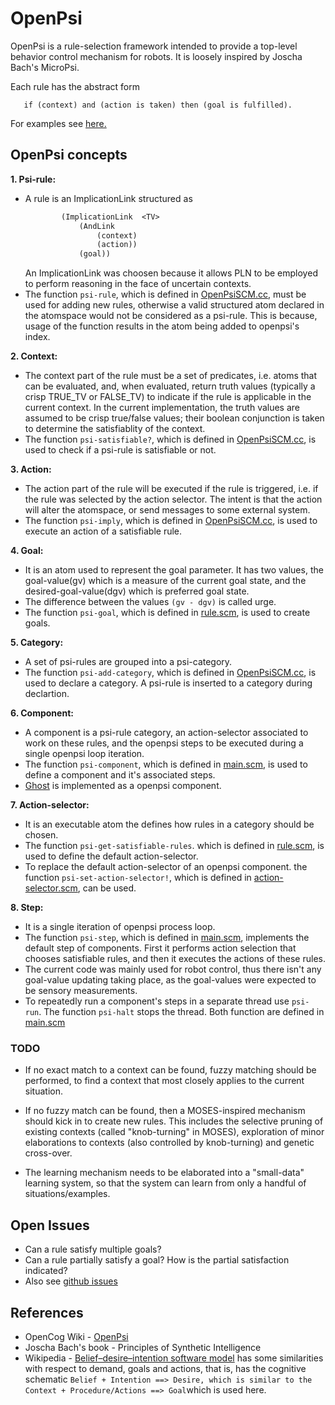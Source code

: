 # OpenPsi

OpenPsi is a rule-selection framework intended to provide a top-level
behavior control mechanism for robots. It is loosely inspired by
Joscha Bach's MicroPsi.

Each rule has the abstract form
```
   if (context) and (action is taken) then (goal is fulfilled).
```

For examples see [here.](../../examples/openpsi/)

## OpenPsi concepts

**1. Psi-rule:**
  * A rule is an ImplicationLink structured as
    ```scheme
            (ImplicationLink  <TV>
                (AndLink
                    (context)
                    (action))
                (goal))
    ```
    An ImplicationLink was choosen because it allows PLN to be employed
    to perform reasoning in the face of uncertain contexts.
  * The function `psi-rule`, which is defined in [OpenPsiSCM.cc](OpenPsiSCM.cc),
    must be used for adding new rules, otherwise a valid structured atom
    declared in the atomspace would not be considered as a psi-rule. This is
    because, usage of the function results in the atom being added to
    openpsi's index.

**2. Context:**
  * The context part of the rule must be a set of predicates, i.e. atoms
    that can be evaluated, and, when evaluated, return truth values
    (typically a crisp TRUE_TV or FALSE_TV) to indicate if the rule
    is applicable in the current context. In the current
    implementation, the truth values are assumed to be crisp true/false
    values; their boolean conjunction is taken to determine the satisfiablity
    of the context.
  * The function `psi-satisfiable?`, which is defined in [OpenPsiSCM.cc](OpenPsiSCM.cc),
    is used to check if a psi-rule is satisfiable or not.

**3. Action:**
  * The action part of the rule will be executed if the rule is triggered,
    i.e. if the rule was selected by the action selector. The intent is
    that the action will alter the atomspace, or send messages to some
    external system.
  * The function `psi-imply`, which is defined in [OpenPsiSCM.cc](OpenPsiSCM.cc),
    is used to execute an action of a satisfiable rule.

**4. Goal:**
  * It is an atom used to represent the goal parameter. It has two values, the
    goal-value(gv) which is a measure of the current goal state, and the
    desired-goal-value(dgv) which is preferred goal state.
  * The difference between the values `(gv - dgv)` is called urge.
  * The function `psi-goal`, which is defined in [rule.scm](rule.scm), is used
    to create goals.

**5. Category:**
  * A set of psi-rules are grouped into a psi-category.
  * The function `psi-add-category`, which is defined in [OpenPsiSCM.cc](OpenPsiSCM.cc),
    is used to declare a category. A psi-rule is inserted to a category during
    declartion.

**6. Component:**
  * A component is a psi-rule category, an action-selector associated to
    work on these rules, and the openpsi steps to be executed during a single
    openpsi loop iteration.
  * The function `psi-component`, which is defined in [main.scm](main.scm), is
    used to define a component and it's associated steps.
  * [Ghost](../ghost) is implemented as a openpsi component.

**7. Action-selector:**
  * It is an executable atom the defines how rules in a category should be
    chosen.
  * The function `psi-get-satisfiable-rules`. which is defined in [rule.scm](rule.scm),
    is used to define the default action-selector.
  * To replace the default action-selector of an openpsi component. the
    function `psi-set-action-selector!`, which is defined in
   [action-selector.scm](action-selector.scm), can be used.

**8. Step:**
  * It is a single iteration of openpsi process loop.
  * The function `psi-step`, which is defined in [main.scm](main.scm),
    implements the default step of components. First it performs action
    selection that chooses satisfiable rules, and then it executes the actions
    of these rules.
  * The current code was mainly used for robot control, thus  there isn't any
    goal-value updating taking place, as the goal-values were expected to be
    sensory measurements.
  * To repeatedly run a component's steps in a separate thread use `psi-run`.
    The function `psi-halt` stops the thread. Both function are defined in
    [main.scm](main.scm)

### TODO

* If no exact match to a context can be found, fuzzy matching should
  be performed, to find a context that most closely applies to the
  current situation.

* If no fuzzy match can be found, then a MOSES-inspired mechanism
  should kick in to create new rules.  This includes the selective
  pruning of existing contexts (called "knob-turning" in MOSES),
  exploration of minor elaborations to contexts (also controlled
  by knob-turning) and genetic cross-over.

* The learning mechanism needs to be elaborated into a  "small-data"
  learning system, so that the system can learn from only a handful of
  situations/examples.

## Open Issues

* Can a rule satisfy multiple goals?
* Can a rule partially satisfy a goal?  How is the partial satisfaction
  indicated?
* Also see [github issues](https://github.com/opencog/opencog/issues?q=is%3Aopen+is%3Aissue+label%3Aopenpsi )

## References

* OpenCog Wiki - [OpenPsi](http://wiki.opencog.org/w/OpenPsi)
* Joscha Bach's book - Principles of Synthetic Intelligence
* Wikipedia - [Belief–desire–intention software model](https://en.wikipedia.org/wiki/Belief%E2%80%93desire%E2%80%93intention_software_model) has some
  similarities with respect to demand, goals and actions, that is, has
  the cognitive schematic `Belief + Intention ==> Desire, which is
  similar to the Context + Procedure/Actions ==> Goal`which is used
  here.
